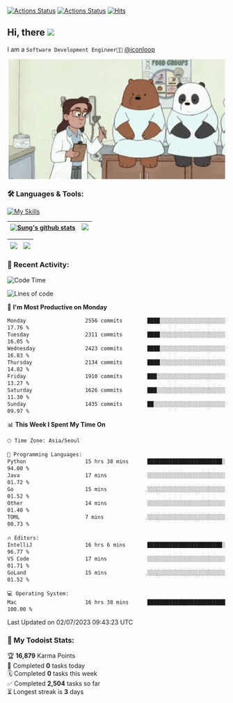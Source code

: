 
[![Actions Status](https://github.com/ddok2/ddok2/workflows/Todoist%20Readme/badge.svg)](https://github.com/ddok2/ddok2/actions)
[![Actions Status](https://github.com/ddok2/ddok2/workflows/wakatime-stats/badge.svg)](https://github.com/ddok2/ddok2/actions)
[![Hits](https://hits.seeyoufarm.com/api/count/incr/badge.svg?url=https%3A%2F%2Fgithub.com%2Fddok2&count_bg=%23FF9595&title_bg=%23555555&icon=github.svg&icon_color=%23FFFFFF&title=hits&edge_flat=false)](https://hits.seeyoufarm.com)

<!-- ![visitors](https://visitor-badge.laobi.icu/badge?page_id=ddok2.ddok2) -->
## Hi, there <img src="https://raw.githubusercontent.com/MartinHeinz/MartinHeinz/master/wave.gif" width="3%">

I am a `Software Development Engineer🧑‍💻` [@iconloop](https://github.com/iconloop)


<p align="center">
    <img align="center" alt="GIF" src="img/debugging.gif" />
</p>


### 🛠 Languages & Tools:

[![My Skills](https://skillicons.dev/icons?i=go,js,ts,py,express,react,svelte,jquery,pug,mongodb,mysql,redis,aws,docker,kubernetes)](https://skillicons.dev)


| <a href="https://github-readme-stats.vercel.app/api?username=ddok2&show_icons=true&include_all_commits=true&count_private=true&theme=buefy&hide_border=true"><img align="center" src="https://github-readme-stats.vercel.app/api?username=ddok2&show_icons=true&include_all_commits=true&count_private=true&theme=buefy&hide_border=true" alt="Sung's github stats" /></a> | <a href="https://github.com/ddok2"><img src="http://github-readme-streak-stats.herokuapp.com?user=ddok2&hide_border=true" /></a> |
| ------------- |------------- |


| <a href="https://github.com/ddok2"><img align="center" src="https://github-readme-stats.vercel.app/api/top-langs/?username=ddok2&theme=buefy&hide=html,css&hide_border=true" /></a> | <a href="https://github.com/ddok2"><img align="center" src="https://activity-graph.herokuapp.com/graph?username=ddok2&theme=github&hide_border=true" height="250" /></a> |
| ------------- |--------------------------------------------------------------------------------------------------------------------------------------------------------------------------|


<!-- <details open>
    <summary>📈 My GitHub Stats</summary>
    <p align="center">
        <a href="https://github.com/ddok2">
            <img align="center" src="https://github-readme-stats.vercel.app/api?username=ddok2&show_icons=true&include_all_commits=true&count_private=true&theme=buefy&hide_border=true" alt="Sung's github stats" />
        </a>
    </p>
</details>
<details>
    <summary>💬 Top Languages</summary>
    <p align="center"> 
        <a href="https://github.com/ddok2">
            <img align="center" src="https://github-readme-stats.vercel.app/api/top-langs/?username=ddok2&layout=compact&theme=buefy&hide=html,css&hide_border=true" />
        </a>
    </p>
</details> -->


### 🌈 Recent Activity:
<!--START_SECTION:waka-->
![Code Time](http://img.shields.io/badge/Code%20Time-2%2C173%20hrs-blue)

![Lines of code](https://img.shields.io/badge/From%20Hello%20World%20I%27ve%20Written-11.5%20million%20lines%20of%20code-blue)

📅 **I'm Most Productive on Monday** 

```text
Monday                   2556 commits        ████░░░░░░░░░░░░░░░░░░░░░   17.76 % 
Tuesday                  2311 commits        ████░░░░░░░░░░░░░░░░░░░░░   16.05 % 
Wednesday                2423 commits        ████░░░░░░░░░░░░░░░░░░░░░   16.83 % 
Thursday                 2134 commits        ████░░░░░░░░░░░░░░░░░░░░░   14.82 % 
Friday                   1910 commits        ███░░░░░░░░░░░░░░░░░░░░░░   13.27 % 
Saturday                 1626 commits        ███░░░░░░░░░░░░░░░░░░░░░░   11.30 % 
Sunday                   1435 commits        ██░░░░░░░░░░░░░░░░░░░░░░░   09.97 % 
```


📊 **This Week I Spent My Time On** 

```text
🕑︎ Time Zone: Asia/Seoul

💬 Programming Languages: 
Python                   15 hrs 38 mins      ████████████████████████░   94.00 % 
Java                     17 mins             ░░░░░░░░░░░░░░░░░░░░░░░░░   01.72 % 
Go                       15 mins             ░░░░░░░░░░░░░░░░░░░░░░░░░   01.52 % 
Other                    14 mins             ░░░░░░░░░░░░░░░░░░░░░░░░░   01.40 % 
TOML                     7 mins              ░░░░░░░░░░░░░░░░░░░░░░░░░   00.73 % 

🔥 Editors: 
IntelliJ                 16 hrs 6 mins       ████████████████████████░   96.77 % 
VS Code                  17 mins             ░░░░░░░░░░░░░░░░░░░░░░░░░   01.71 % 
GoLand                   15 mins             ░░░░░░░░░░░░░░░░░░░░░░░░░   01.52 % 

💻 Operating System: 
Mac                      16 hrs 38 mins      █████████████████████████   100.00 % 
```


 Last Updated on 02/07/2023 09:43:23 UTC
<!--END_SECTION:waka-->

### 🚧 My Todoist Stats:
<!-- TODO-IST:START -->
🏆  **16,879** Karma Points           
🌸  Completed **0** tasks today           
🗓  Completed **0** tasks this week           
✅  Completed **2,504** tasks so far           
⏳  Longest streak is **3** days
<!-- TODO-IST:END -->

